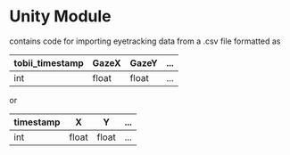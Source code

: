 # Unity Module

contains code for importing eyetracking data from a .csv file formatted as

| tobii_timestamp | GazeX | GazeY | ... |
|-----------------|-------|-------|-----|
| int             | float | float | ... |

or

| timestamp | X     | Y     | ... |
|-----------|-------|-------|-----|
| int       | float | float | ... |